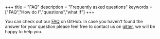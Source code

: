 +++
title = "FAQ"
description = "Frequently asked questions"
keywords = ["FAQ","How do I","questions","what if"]
+++

You can check out our
[FAQ](https://github.com/cristim/autospotting/blob/master/FAQ.md) on GitHub. In
case you haven't found the answer for your question please feel free to contact
us on [gitter](https://gitter.im/cristim/autospotting), we will be happy to help
you.
